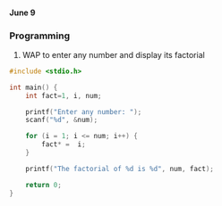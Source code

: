 #### June 9

### Programming

1. WAP to enter any number and display its factorial

```c
#include <stdio.h>

int main() {
    int fact=1, i, num;

    printf("Enter any number: ");
    scanf("%d", &num);

    for (i = 1; i <= num; i++) {
        fact* =  i;
    }

    printf("The factorial of %d is %d", num, fact);

    return 0;
}
```

